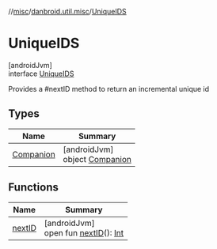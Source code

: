 //[misc](../../../index.md)/[danbroid.util.misc](../index.md)/[UniqueIDS](index.md)

# UniqueIDS

[androidJvm]\
interface [UniqueIDS](index.md)

Provides a #nextID method to return an incremental unique id

## Types

| Name | Summary |
|---|---|
| [Companion](-companion/index.md) | [androidJvm]<br>object [Companion](-companion/index.md) |

## Functions

| Name | Summary |
|---|---|
| [nextID](next-i-d.md) | [androidJvm]<br>open fun [nextID](next-i-d.md)(): [Int](https://kotlinlang.org/api/latest/jvm/stdlib/kotlin/-int/index.html) |
